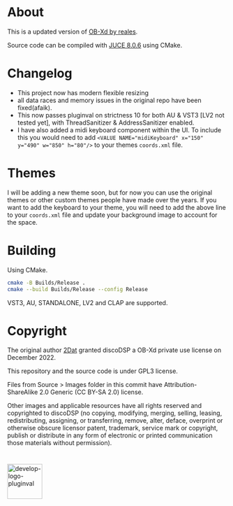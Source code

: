 # About
This is a updated version of [OB-Xd by reales](https://github.com/reales/OB-Xd).

Source code can be compiled with [JUCE 8.0.6](https://github.com/juce-framework/JUCE/releases/tag/8.0.6) using CMake.

# Changelog
- This project now has modern flexible resizing
- all data races and memory issues in the original repo
have been fixed(afaik). 
- This now passes pluginval on strictness 10 for both AU & VST3 [LV2 not tested yet], with 
ThreadSanitizer & AddressSanitizer enabled.
- I have also added a midi keyboard component within the UI. To include this you would need to add `<VALUE NAME="midiKeyboard" x="150" y="490" w="850" h="80"/>`
to your themes `coords.xml` file.

# Themes
I will be adding a new theme soon, but for now you can use the original themes or other custom themes people have made over the years. If you want to add
the keyboard to your theme, you will need to add the above line to your `coords.xml` file and update your background image to account for the space.

# Building

Using CMake.

```bash
cmake -B Builds/Release .
cmake --build Builds/Release --config Release
```

VST3, AU, STANDALONE, LV2 and CLAP are supported.

# Copyright

The original author [2Dat](https://github.com/2DaT) granted discoDSP a OB-Xd private use license on December 2022.

This repository and the source code is under GPL3 license.

Files from Source > Images folder in this commit have Attribution-ShareAlike 2.0 Generic (CC BY-SA 2.0) license.

Other images and applicable resources have all rights reserved and copyrighted to discoDSP (no copying, modifying, merging, selling, leasing, redistributing, assigning, or transferring, remove, alter, deface, overprint or otherwise obscure licensor patent, trademark, service mark or copyright, publish or distribute in any form of electronic or printed communication those materials without permission).

#
[<img src="https://github.com/user-attachments/assets/6461b43e-1e53-4edf-b8f6-9256e7031187" alt="develop-logo-pluginval" width="80"/>](https://www.tracktion.com/develop/pluginval)
